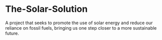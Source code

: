 # The-Solar-Solution
A project that seeks to promote the use of solar energy and reduce our reliance on fossil fuels, bringing us one step closer to a more sustainable future.
